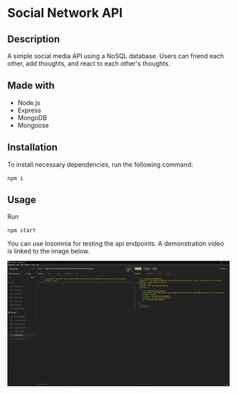 # Social Network API

## Description

A simple social media API using a NoSQL database. Users can friend each other, add thoughts, and react to each other's thoughts.

## Made with
- Node.js
- Express
- MongoDB
- Mongoose

## Installation

To install necessary dependencies, run the following command:

```
npm i
```

## Usage

Run
```
npm start
```
You can use Insomnia for testing the api endpoints. A demonstration video is linked to the image below.

[![watch the demonstration video](./assets/images/Social-Network-API-snapshot.png)](https://drive.google.com/file/d/1zac3kgtOas2fev_FIXUL-gfgS-pyqeMw/view?usp=sharing)
